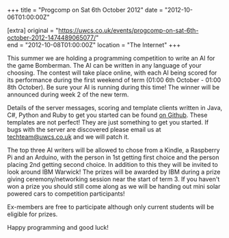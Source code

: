 +++
title = "Progcomp on Sat 6th October 2012"
date = "2012-10-06T01:00:00Z"

[extra]
original = "https://uwcs.co.uk/events/progcomp-on-sat-6th-october-2012-1474489065077/"    
end = "2012-10-08T01:00:00Z"
location = "The Internet"
+++

This summer we are holding a programming competition to write an AI for the game Bomberman. The AI can be written in any language of your choosing. The contest will take place online, with each AI being scored for its performance during the first weekend of term (01:00 6th October - 01:00 8th October). Be sure your AI is running during this time\! The winner will be announced during week 2 of the new term.

Details of the server messages, scoring and template clients written in Java, C\#, Python and Ruby to get you started can be found [on Github](https://github.com/UWCS/bomberman-progcomp). These templates are not perfect\! They are just something to get you started. If bugs with the server are discovered please email us at techteam@uwcs.co.uk and we will patch it.

The top three AI writers will be allowed to chose from a Kindle, a Raspberry Pi and an Arduino, with the person in 1st getting first choice and the person placing 2nd getting second choice. In addition to this they will be invited to look around IBM Warwick\! The prizes will be awarded by IBM during a prize giving ceremony/networking session near the start of term 3. If you haven't won a prize you should still come along as we will be handing out mini solar powered cars to competition participants\!

Ex-members are free to participate although only current students will be eligible for prizes.

Happy programming and good luck\!

